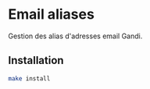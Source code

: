 # Email aliases

Gestion des alias d'adresses email Gandi.

## Installation

```bash
make install
```
